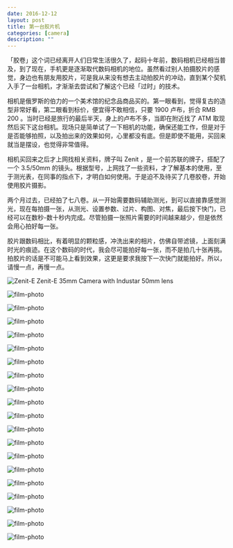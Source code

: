 ```yaml
---
date: 2016-12-12
layout: post
title: 第一台胶片机
categories: [camera]
description: ""
---
```


「胶卷」这个词已经离开人们日常生活很久了，起码十年前，数码相机已经相当普及，到了现在，手机更是逐渐取代数码相机的地位。虽然看过别人拍摄胶片的感觉，身边也有朋友用胶片，可是我从来没有想去主动拍胶片的冲动，直到某个契机入手了一台相机，才渐渐去尝试和了解这个已经「过时」的技术。

相机是俄罗斯的伯力的一个美术馆的纪念品商品买的。第一眼看到，觉得复古的造型非常好看，第二眼看到标价，便宜得不敢相信，只要 1900 卢布，折合 RMB 200 。当时已经是旅行的最后半天，身上的卢布不多，当即在附近找了 ATM 取现然后买下这台相机。现场只是简单试了一下相机的功能，确保还能工作，但是对于是否能够拍照，以及拍出来的效果如何，心里都没有底。但是即使不能用，买回来就当是摆设，也觉得非常值得。

相机买回来之后才上网找相关资料，牌子叫 Zenit ，是一个前苏联的牌子，搭配了一个 3.5/50mm 的镜头。根据型号，上网找了一些资料，才了解基本的使用，至于测光表，在同事的指点下，才明白如何使用。于是迫不及待买了几卷胶卷，开始使用胶片摄影。

两个月过去，已经拍了七八卷。从一开始需要数码辅助测光，到可以直接靠感觉测光，现在每拍摄一张，从测光、设置参数、过片、构图、对焦，最后按下快门，已经可以在数秒-数十秒内完成。尽管拍摄一张照片需要的时间越来越少，但是依然会用心拍好每一张。

胶片跟数码相比，有着明显的颗粒感，冲洗出来的相片，仿佛自带滤镜，上面刻满时光的痕迹。在这个数码的时代，我会尽可能拍好每一张，而不是拍几十张再挑。拍胶片的话是不可能马上看到效果，这更是要求我按下一次快门就能拍好。所以，请慢一点，再慢一点。

![Zenit-E](https://upload.wikimedia.org/wikipedia/commons/0/06/Zenit-E_Camera_with_Industar_50mm_lens.jpg)
Zenit-E 35mm Camera with Industar 50mm lens

![film-photo](images/WechatIMG5.jpeg)

![film-photo](images/WechatIMG6.jpeg)

![film-photo](images/WechatIMG7.jpeg)

![film-photo](images/WechatIMG8.jpeg)

![film-photo](images/WechatIMG9.jpeg)

![film-photo](images/WechatIMG10.jpeg)

![film-photo](images/WechatIMG11.jpeg)

![film-photo](images/WechatIMG12.jpeg)

![film-photo](images/WechatIMG13.jpeg)

![film-photo](images/WechatIMG14.jpeg)

![film-photo](images/WechatIMG15.jpeg)

![film-photo](images/WechatIMG16.jpeg)

![film-photo](images/WechatIMG17.jpeg)

![film-photo](images/WechatIMG18.jpeg)

![film-photo](images/WechatIMG19.jpeg)

![film-photo](images/WechatIMG20.jpeg)

![film-photo](images/WechatIMG21.jpeg)

![film-photo](images/WechatIMG22.jpeg)

![film-photo](images/WechatIMG23.jpeg)

